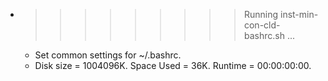 * >>>>>>>>> Running inst-min-con-cld-bashrc.sh ...
  * Set common settings for ~/.bashrc.
  * Disk size = 1004096K. Space Used = 36K. Runtime = 00:00:00:00.
